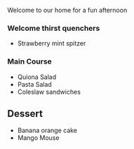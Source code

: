 Welcome to our home for a fun afternoon

### Welcome thirst quenchers

- Strawberry mint spitzer

### Main Course 

- Quiona Salad
- Pasta Salad
- Coleslaw sandwiches

## Dessert

- Banana orange cake 
- Mango Mouse 
